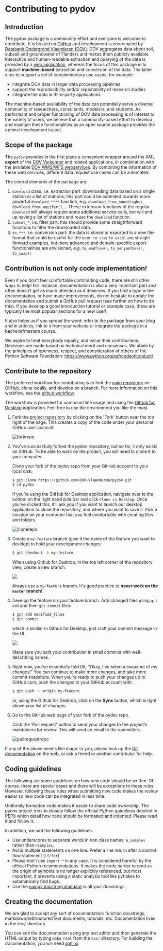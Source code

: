 # Contributing to pydov

## Introduction

The pydov package is a community effort and everyone is welcome to contribute. It is hosted on [GitHub](https://github.com/DOV-Vlaanderen/pydov) and development is coordinated by [Databank Ondergrond Vlaanderen (DOV)](https://dov.vlaanderen.be/dovweb/html/index.html). DOV aggregates data about soil, subsoil and groundwater of Flanders and makes them publicly available. Interactive and human-readable extraction and querying of the data is provided by a [web application](https://www.dov.vlaanderen.be/portaal/?module=verkenner#ModulePage), whereas the focus of this package is to support **machine-based** extraction and conversion of the data. The latter aims to support a set of complementary use cases, for example:

* integrate DOV data in larger data processing pipelines
* support the reproducibility and/or repeatability of research studies
* integrate the data in third-party applications

The machine-based availability of the data can potentially serve a diverse community of researchers, consultants, modelers, and students. As performant and proper functioning of DOV data processing is of interest to the variety of users, we believe that a community-based effort to develop and maintain these functionalities as an open source package provides the optimal development traject.

## Scope of the package

The `pydov` provides in the first place a convenient wrapper around the XML **export** of the [DOV Verkenner](https://www.dov.vlaanderen.be/portaal/?module=verkenner#ModulePage) and related applications, in combination with the available [DOV WMS/WFS webservices](https://dov.vlaanderen.be/dovweb/html/services.html). By combining the information of these web services, different data request use cases can be automated.

The central elements of the package are:

1. `download` class, i.e. extraction part: downloading data based on a single station or a list of stations; this part could be extended towards more powerful `download_****` function, e.g. `download_from_boundingbox`, `download_from_aquifer()`,... These extension functions of the regular `download` will always require some additional service calls, but will end up having a list of stations and reuse the `download` function.
2. `subset_*`, i.e. filter part: this should provide some straightforward functions to filter the downloaded data.
3. `to_***`, i.e. conversion part: the data is stored or exported to a new file-format that could be useful for the user. `to_csv`/ `to_excel` are straight forward examples, but more advanced and domain-specific export functionalities are envisioned, e.g. `to_modflow()`, `to_menyanthes()`, `to_swap()`

## Contribution is not only code implementation!

Even if you don't feel comfortable contributing code, there are still other ways to help! For instance, documentation is also a very important part and often doesn’t get as much attention as it deserves. If you find a typo in the documentation, or have made improvements, do not hesitate to update the documentation and submit a GitHub pull request (see further on how to do this). If you develop a good introduction tutorial or example case, these are typically the most popular sections for a new user!

It also helps us if you spread the word: refer to the package from your blog and in articles, link to it from your website or integrate the package in a bachelor/masters course.

We aspire to treat everybody equally, and value their contributions. Decisions are made based on technical merit and consensus. We abide by the principles of openness, respect, and consideration of others of the Python Software Foundation: https://www.python.org/psf/codeofconduct/

## Contribute to the repository

The preferred workflow for contributing is to fork the [main repository](https://github.com/DOV-Vlaanderen/pydov) on GitHub, clone locally, and develop on a branch. For more information on this workflow, see the [github workflow](https://guides.github.com/introduction/flow/).

The workflow is provided for command line usage and using the [Github for Desktop](https://desktop.github.com/) application. Feel free to use the environment you like the most.

1. Fork the [project repository](https://github.com/DOV-Vlaanderen/pydov) by clicking on the 'Fork' button near the top right of the page. This creates a copy of the code under your personal GitHub user account.

    ![forkrepo](https://github-images.s3.amazonaws.com/help/bootcamp/Bootcamp-Fork.png)

2. You’ve successfully forked the pydov repository, but so far, it only exists on GitHub. To be able to work on the project, you will need to clone it to your computer.

    Clone your fork of the pydov repo from your GitHub account to your local disk:

    ```bash
    $ git clone https://github.com/DOV-Vlaanderen/pydov.git
    $ cd pydov
    ```

    If you’re using the GitHub for Desktop application, navigate over to the bottom on the right hand side bar and click `Clone in Desktop`. Once you've clicked this, it’ll ask you if you want to launch our desktop application to clone the repository, and where you want to save it. Pick a location on your computer that you feel comfortable with creating files and folders.

    ![clonerepo](https://guides.github.com/activities/forking/clone-in-desktop.png)

3. Create a `my-feature` branch (give it the name of the feature you want to develop) to hold your development changes:

    ```bash
    $ git checkout -b my-feature
    ```

    When using Github for Desktop, in the top left corner of the repository view, create a new branch.
    
    ![](https://desktop.github.com/images/screens/windows/branch.png)

    Always use a `my-feature` branch. It's good practice to **never work on the `master` branch**!

4. Develop the feature on your feature branch. Add changed files using `git add` and then `git commit` files:

    ```bash
    $ git add modified_files
    $ git commit
    ```

    which is similar in Github for Desktop, just craft your commit message in the UI.
   
    ![](https://desktop.github.com/images/screens/windows/craft.png)
    
    Make sure you split your contribution in small commits with well-describing names.

5. Right now, you’ve essentially told Git, “Okay, I’ve taken a snapshot of my changes!” You can continue to make more changes, and take more commit snapshots. When you’re ready to push your changes up to GitHub.com, push the changes to your GitHub account with:

    ```bash
    $ git push -u origin my-feature
    ```

    or, using the Github for Desktop, click on the **Sync** button, which is right above your list of changes.

6. Go to the GitHub web page of your fork of the pydov repo.

    Click the 'Pull request' button to send your changes to the project's maintainers for review. This will send an email to the committers.

    ![pullrequestrepo](https://github-images.s3.amazonaws.com/help/pull_requests/recently_pushed_branch.png)

If any of the above seems like magic to you, please look up the [Git documentation](https://git-scm.com/documentation) on the web, or ask a friend or another contributor for help.

## Coding guidelines

The following are some guidelines on how new code should be written. Of course, there are special cases and there will be exceptions to these rules. However, following these rules when submitting new code makes the review easier so new code can be integrated in less time.

Uniformly formatted code makes it easier to share code ownership. The pydov project tries to closely follow the official Python guidelines detailed in [PEP8](https://www.python.org/dev/peps/pep-0008/) which detail how code should be formatted and indented. Please read it and follow it.

In addition, we add the following guidelines:

* Use underscores to separate words in non class names: `n_samples` rather than `nsamples`.
* Avoid multiple statements on one line. Prefer a line return after a control flow statement (`if/for`).
* Please don’t use `import *` in any case. It is considered harmful by the official Python recommendations. It makes the code harder to read as the origin of symbols is no longer explicitly referenced, but most important, it prevents using a static analysis tool like pyflakes to automatically find bugs.
* Use the [numpy docstring standard](https://github.com/numpy/numpy/blob/master/doc/HOWTO_DOCUMENT.rst.txt) in all your docstrings.

## Creating the documentation

We are glad to accept any sort of documentation: function docstrings, markdown/reStructuredText documents, tutorials, etc. Documentation lives in the `doc/` directory.

You can edit the documentation using any text editor and then generate the HTML output by typing `make html` from the `doc/` directory. For building the documentation, you will need [sphinx](http://sphinx.pocoo.org/).
